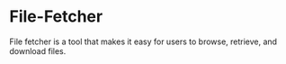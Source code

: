 # File-Fetcher
File fetcher is a tool that makes it easy for users to browse, retrieve, and download files.
